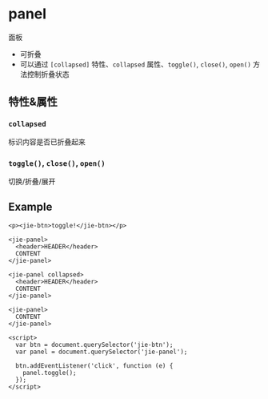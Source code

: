 # panel

面板

* 可折叠
* 可以通过 `[collapsed]` 特性、`collapsed` 属性、`toggle()`, `close()`, `open()` 方法控制折叠状态

## 特性&属性

### `collapsed`

标识内容是否已折叠起来

### `toggle()`, `close()`, `open()`

切换/折叠/展开

## Example

```
<p><jie-btn>toggle!</jie-btn></p>

<jie-panel>
  <header>HEADER</header>
  CONTENT
</jie-panel>

<jie-panel collapsed>
  <header>HEADER</header>
  CONTENT
</jie-panel>

<jie-panel>
  CONTENT
</jie-panel>

<script>
  var btn = document.querySelector('jie-btn');
  var panel = document.querySelector('jie-panel');

  btn.addEventListener('click', function (e) {
    panel.toggle();
  });
</script>
```
